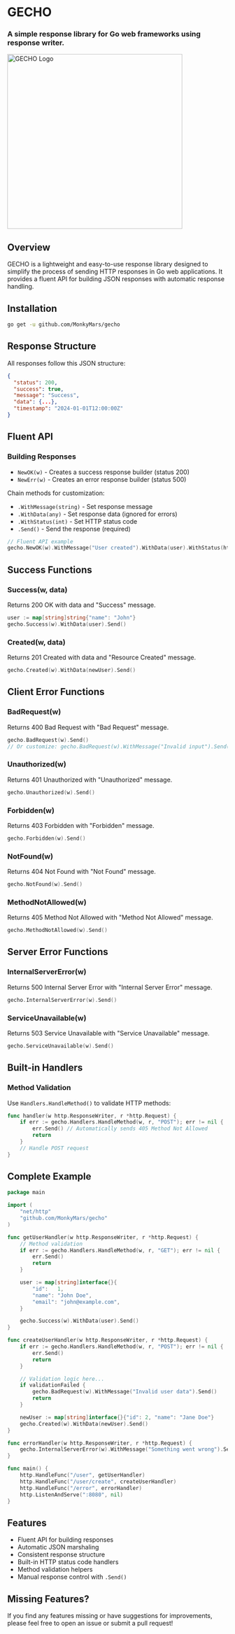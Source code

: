 # GECHO
### A simple response library for Go web frameworks using response writer.

<img src="https://external-content.duckduckgo.com/iu/?u=https%3A%2F%2Fa-z-animals.com%2Fmedia%2F2022%2F12%2Fshutterstock_171751469.jpg&f=1&nofb=1&ipt=8b0fc9d6b628d7a8cb0055ab417dab5ecc1c3d3ec632bc5cb6c52207a5a5ec3e" alt="GECHO Logo" width="400" height="400">

## Overview
GECHO is a lightweight and easy-to-use response library designed to simplify the process of sending HTTP responses in Go web applications. It provides a fluent API for building JSON responses with automatic response handling.

## Installation
```bash
go get -u github.com/MonkyMars/gecho
```

## Response Structure
All responses follow this JSON structure:
```json
{
  "status": 200,
  "success": true,
  "message": "Success",
  "data": {...},
  "timestamp": "2024-01-01T12:00:00Z"
}
```

## Fluent API

### Building Responses
- `NewOK(w)` - Creates a success response builder (status 200)
- `NewErr(w)` - Creates an error response builder (status 500)

Chain methods for customization:
- `.WithMessage(string)` - Set response message
- `.WithData(any)` - Set response data (ignored for errors)
- `.WithStatus(int)` - Set HTTP status code
- `.Send()` - Send the response (required)

```go
// Fluent API example
gecho.NewOK(w).WithMessage("User created").WithData(user).WithStatus(http.StatusOK).Send()
```

## Success Functions

### Success(w, data)
Returns 200 OK with data and "Success" message.
```go
user := map[string]string{"name": "John"}
gecho.Success(w).WithData(user).Send()
```

### Created(w, data)
Returns 201 Created with data and "Resource Created" message.
```go
gecho.Created(w).WithData(newUser).Send()
```

## Client Error Functions

### BadRequest(w)
Returns 400 Bad Request with "Bad Request" message.
```go
gecho.BadRequest(w).Send()
// Or customize: gecho.BadRequest(w).WithMessage("Invalid input").Send()
```

### Unauthorized(w)
Returns 401 Unauthorized with "Unauthorized" message.
```go
gecho.Unauthorized(w).Send()
```

### Forbidden(w)
Returns 403 Forbidden with "Forbidden" message.
```go
gecho.Forbidden(w).Send()
```

### NotFound(w)
Returns 404 Not Found with "Not Found" message.
```go
gecho.NotFound(w).Send()
```

### MethodNotAllowed(w)
Returns 405 Method Not Allowed with "Method Not Allowed" message.
```go
gecho.MethodNotAllowed(w).Send()
```

## Server Error Functions

### InternalServerError(w)
Returns 500 Internal Server Error with "Internal Server Error" message.
```go
gecho.InternalServerError(w).Send()
```

### ServiceUnavailable(w)
Returns 503 Service Unavailable with "Service Unavailable" message.
```go
gecho.ServiceUnavailable(w).Send()
```

## Built-in Handlers

### Method Validation
Use `Handlers.HandleMethod()` to validate HTTP methods:
```go
func handler(w http.ResponseWriter, r *http.Request) {
    if err := gecho.Handlers.HandleMethod(w, r, "POST"); err != nil {
        err.Send() // Automatically sends 405 Method Not Allowed
        return
    }
    // Handle POST request
}
```

## Complete Example
```go
package main

import (
    "net/http"
    "github.com/MonkyMars/gecho"
)

func getUserHandler(w http.ResponseWriter, r *http.Request) {
    // Method validation
    if err := gecho.Handlers.HandleMethod(w, r, "GET"); err != nil {
        err.Send()
        return
    }

    user := map[string]interface{}{
        "id":   1,
        "name": "John Doe",
        "email": "john@example.com",
    }

    gecho.Success(w).WithData(user).Send()
}

func createUserHandler(w http.ResponseWriter, r *http.Request) {
    if err := gecho.Handlers.HandleMethod(w, r, "POST"); err != nil {
        err.Send()
        return
    }

    // Validation logic here...
    if validationFailed {
        gecho.BadRequest(w).WithMessage("Invalid user data").Send()
        return
    }

    newUser := map[string]interface{}{"id": 2, "name": "Jane Doe"}
    gecho.Created(w).WithData(newUser).Send()
}

func errorHandler(w http.ResponseWriter, r *http.Request) {
    gecho.InternalServerError(w).WithMessage("Something went wrong").Send()
}

func main() {
    http.HandleFunc("/user", getUserHandler)
    http.HandleFunc("/user/create", createUserHandler)
    http.HandleFunc("/error", errorHandler)
    http.ListenAndServe(":8080", nil)
}
```

## Features
- Fluent API for building responses
- Automatic JSON marshaling
- Consistent response structure
- Built-in HTTP status code handlers
- Method validation helpers
- Manual response control with `.Send()`

## Missing Features?
If you find any features missing or have suggestions for improvements, please feel free to open an issue or submit a pull request!
